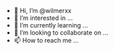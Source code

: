 - 👋 Hi, I’m @wilmerxx
- 👀 I’m interested in ...
- 🌱 I’m currently learning ...
- 💞️ I’m looking to collaborate on ...
- 📫 How to reach me ...

<!---
wilmerxx/wilmerxx is a ✨ special ✨ repository because its `README.md` (this file) appears on your GitHub profile.
You can click the Preview link to take a look at your changes.
--->
